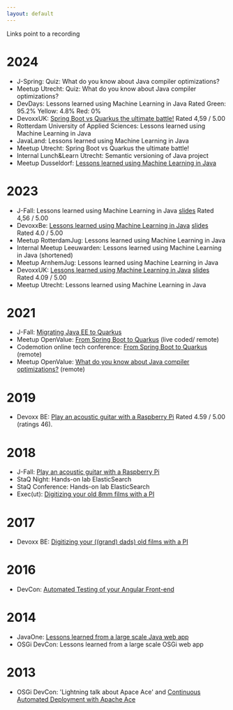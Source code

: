 ```yaml
---
layout: default
---
```

Links point to a recording

# 2024
* J-Spring: Quiz: What do you know about Java compiler optimizations?
* Meetup Utrecht: Quiz: What do you know about Java compiler optimizations? <!-- https://www.meetup.com/nl-NL/openvalue/events/300867711/ -->
* DevDays: Lessons learned using Machine Learning in Java Rated Green: 95.2% Yellow: 4.8% Red: 0% <!-- https://events.pinetool.ai/3152/#sessions/104792?referrer%5Bpathname%5D=%2Fsessions&referrer%5Bsearch%5D=&referrer%5Btitle%5D=Sessions -->
* DevoxxUK: [Spring Boot vs Quarkus the ultimate battle!](https://www.youtube.com/watch?v=ujGG3i3MUF0) Rated 4,59 / 5.00 <!-- https://www.devoxx.co.uk/talk/?id=25738 -->
* Rotterdam University of Applied Sciences: Lessons learned using Machine Learning in Java 
* JavaLand: Lessons learned using Machine Learning in Java <!-- https://meine.doag.org/events/javaland/2024/agenda/#eventDay.1712700000 -->
* Meetup Utrecht: Spring Boot vs Quarkus the ultimate battle! <!-- https://www.meetup.com/nl-NL/openvalue/events/299555817/ -->
* Internal Lunch&Learn Utrecht: Semantic versioning of Java project
* Meetup Dusseldorf: [Lessons learned using Machine Learning in Java](https://www.youtube.com/watch?v=YE-1ybhXhyM) <!-- https://www.meetup.com/nl-NL/openvalue-dusseldorf/events/299100222 -->

# 2023
* J-Fall: Lessons learned using Machine Learning in Java [slides](https://www.slideshare.net/JagodeVreede1/javamllegojfall) Rated 4,56 / 5.00 <!-- https://jfall.nl/speakers-2023/ -->
* DevoxxBe: [Lessons learned using Machine Learning in Java](https://www.youtube.com/watch?v=QwJ5-8wdheg) [slides](https://www.slideshare.net/JagodeVreede1/javamllegodevoxxbe) Rated 4.0 / 5.00 <!-- https://devoxx.be/talk/?id=42017 -->
* Meetup RotterdamJug: Lessons learned using Machine Learning in Java <!-- https://www.meetup.com/nl-NL/rotterdamjug/events/295778651/ -->
* Internal Meetup Leeuwarden: Lessons learned using Machine Learning in Java (shortened)
* Meetup ArnhemJug: Lessons learned using Machine Learning in Java <!-- https://www.meetup.com/nl-NL/arnhemjug/events/293720100/ -->
* DevoxxUK: [Lessons learned using Machine Learning in Java](https://www.youtube.com/watch?v=l5_GqcMLTFg) [slides](https://www.slideshare.net/JagodeVreede1/lessons-learned-using-machine-learning-in-java) Rated 4.09 / 5.00 <!-- https://www.devoxx.co.uk/talk/?id=7030 -->
* Meetup Utrecht: Lessons learned using Machine Learning in Java <!-- https://www.meetup.com/nl-NL/openvalue/events/292063462/ -->

# 2021
* J-Fall: [Migrating Java EE to Quarkus](https://www.youtube.com/watch?v=nN1iYPFU_1k) <!-- https://2021.jfall.nl/speakers-2021/ -->
* Meetup OpenValue: [From Spring Boot to Quarkus](https://www.youtube.com/watch?v=7J6b4KHC-YY) (live coded/ remote)  <!-- https://www.meetup.com/nl-NL/openvalue/events/275681791/ -->
* Codemotion online tech conference: [From Spring Boot to Quarkus](https://youtu.be/cRaxEXEGkTo?t=12187 ) (remote)
* Meetup OpenValue: [What do you know about Java compiler optimizations?](https://www.youtube.com/watch?v=jDLwQatJ5fc) (remote) <!-- https://www.meetup.com/nl-NL/openvalue/events/268191340/ -->

# 2019
* Devoxx BE: [Play an acoustic guitar with a Raspberry Pi](https://www.youtube.com/watch?v=5XhpFtl1Pj0) Rated 4.59 / 5.00 (ratings 46).

# 2018
* J-Fall: [Play an acoustic guitar with a Raspberry Pi](https://www.youtube.com/watch?v=8-SkMg9-jcI)
* StaQ Night: Hands-on lab ElasticSearch
* StaQ Conference: Hands-on lab ElasticSearch
* Exec(ut): [Digitizing your old 8mm films with a PI](https://www.youtube.com/watch?v=5HFP4ngz4R0)

# 2017
* Devoxx BE: [Digitizing your ((grand) dads) old films with a PI](https://www.youtube.com/watch?v=957cLw3ptwY)

# 2016
* DevCon: [Automated Testing of your Angular Front-end](https://www.youtube.com/watch?v=2KvS1KfmWKs)

# 2014
* JavaOne: [Lessons learned from a large scale Java web app](https://www.youtube.com/watch?v=CfCLONaDAT4)
* OSGi DevCon: Lessons learned from a large scale OSGi web app

# 2013
* OSGi DevCon: 'Lightning talk about Apace Ace' and [Continuous Automated Deployment with Apache Ace](https://www.youtube.com/watch?v=4S_zvgG_MLw)
